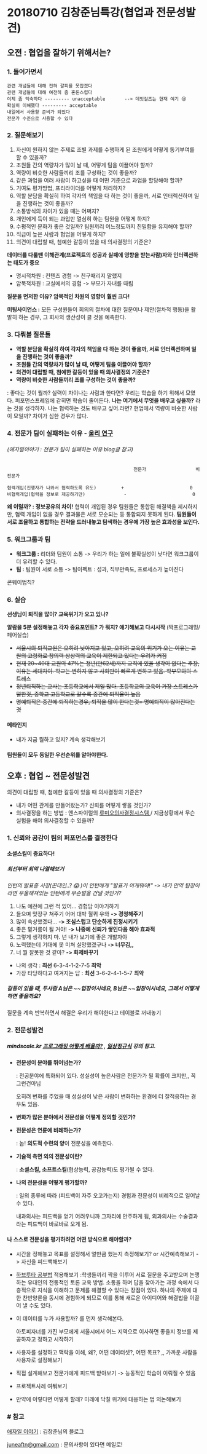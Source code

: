 # 20180710 김창준님특강(협업과 전문성발견)

## 오전 : 협업을 잘하기 위해서는?

### 1. 들어가면서

```
관련 개념들에 대해 전혀 갈피를 못잡겠다
관련 개념들에 대해 여전히 좀 혼돈스럽다
이제 좀 익숙하다 --------- unacceptable       --> 데잇걸즈는 현재 여기 😢
확실히 이해했다 --------- acceptable
내일에서 사용할 준비가 되었다
전문가 수준으로 사용할 수 있다
```



### 2. 질문해보기

1. 자신이 원하지 않는 주제로 조별 과제를 수행하게 된 조원에게 어떻게 동기부여를 할 수 있을까?
2. 조원들 간의 역량차가 많이 날 때, 어떻게 팀을 이끌어야 할까?
3. 역량이 비슷한 사람들끼리 조를 구성하는 것이 좋을까? 
4. 같은 과업을 여러 사람이 하고싶을 때 어떤 기준으로 과업을 할당해야 할까?
5. 기여도 평가방법, 프리라이더를 어떻게 처리하지?
6. 역할 분담을 확실히 하여 각자의 책임을 다 하는 것이 좋을까, 서로 인터렉션하며 일을 진행하는 것이 좋을까?
7. 소통방식의 차이가 있을 때는 어쩌지?
8. 개인에게 득이 되는 과업만 열심히 하는 팀원을 어떻게 하지?
9. 수평적인 문화가 좋은 것일까? 팀원끼리 어느정도까지 친밀함을 유지해야 할까?
10. 직급이 높은 사람과 협업을 어떻게 하지?
11. 의견이 대립할 때, 첨예한 갈등이 있을 때 의사결정의 기준은?

**데이터를 다룰땐 이해관계(프로젝트의 성공과 실패에 영향을 받는사람)자와 인터랙션하는 태도가 중요**

- 명시적차원 : 컨텐츠 경험   -> 친구때리지 말랬지
- 암묵적차원 : 교실에서의 경험  -> 부모가 자녀를 때림

**질문을 먼저한 이유? 암묵적인 차원의 영향이 훨씬 크다!**

**미팅사이언스 :** 모든 구성원들이 회의의 절차에 대한 질문이나 제안(절차적 행동)을 활발히 하는 경우, 그 회사의 생산성이 클 것을 예측한다.



### 3. 다뤄볼 질문들

- **역할 분담을 확실히 하여 각자의 책임을 다 하는 것이 좋을까, 서로 인터렉션하며 일을 진행하는 것이 좋을까?**
- **조원들 간의 역량차가 많이 날 때, 어떻게 팀을 이끌어야 할까?**
- **의견이 대립할 때, 첨예한 갈등이 있을 때 의사결정의 기준은?**
- **역량이 비슷한 사람들끼리 조를 구성하는 것이 좋을까?** 

: 좋다는 것이 뭘까? 실력이 차이나는 사람과 한다면? 우리는 학습을 하기 위해서 모였다. 퍼포먼스프레임에 갇히면 학습이 줄어든다. **나는 여기에서 무엇을 배우고 싶을까?** 라는 것을 생각하자. 나는 협력하는 것도 배우고 싶어.라면?  현업에서 역량이 비슷한 사람이 모일까? 차이가 심한 경우가 많다. 



### 4. 전문가 팀이 실패하는 이유 - [울리 연구](http://agile.egloos.com/m/5853121) 

###### (애자일이야기 : 전문가 팀이 실패하는 이유 blog글 참고)

```
                                              전문가                  비전문가
                                              
협력개입(진행자가 나와서 협력하도록 유도)         +                        0
비협력개입(협력을 정보로 제공하기만)              -                        0

```

**왜 이럴까? : 정보공유의 차이!** 협력이 개입된 경우 팀원들은 통합된 해결책을 제시하지만, 협력 개입이 없을 경우 결과물은 서로 모순되는 등 통합되지 못하게 된다. **팀원들이 서로 조율하고 통합하는 전략을 드러내놓고 탐색하는 경우에 가장 높은 효과성을 보인다.**



### 5. 워크그룹과 팀

- **워크그룹 :** 리더와 팀원이 소통 -> 우리가 하는 일에 불확실성이 낮다면 워크그룹이 더 유리할 수 있다.
- **팀 :** 팀원이 서로 소통 -> 팀이펙트 : 성과, 직무만족도, 프로세스가 높아진다

콘웨이법칙?



### 6. 실습

**선생님이 퇴직을 많이? 교육위기가 오고 있나?**

 **알람을 5분 설정해놓고 각자  중요포인트? 가 뭐지? 얘기해보고 다시시작** (짝프로그래밍/페어실습)

- ~~서울시의 퇴직교원은 오히려 낮아지고 있고, 오히려 교육의 위기가 오는 이유는 교원의 고령화로 창의력 상상력의 교육이 제한되고 있다는 우려가 커짐~~
- ~~현재 20~40대 교원의 47%는 정년(만62세)까지 교직에 있을 생각이 없다는 주장, 이유는 세대차이. 학교는 변하지 않고 사회만이 빠르게 변하고 있음.  학부모와의 스트레스~~
- ~~정년퇴직하는 교사는 초등학교에서 제일 많다. 초등학교의 교육이 가장 스트레스가 덜한것, 중학교 고등학교로 갈수록 중간에 퇴직율이 높음~~
- ~~명예퇴직은 중간에 퇴직하는경우, 퇴직을 많이 한다는것= 명예퇴직이 많아진다는 것~~

#### 메타인지

- 내가 지금 뭘하고 있지? 계속 생각해보기

#### 팀원들이 모두 동일한 우선순위를 알아야한다.



## 오후 : 협업 ~ 전문성발견

 의견이 대립할 때, 첨예한 갈등이 있을 때 의사결정의 기준은?

- 내가 어떤 관계를 만들어왔는가? 신뢰를 어떻게 쌓을 것인가?
- 의사결정을 하는 방법 : 앤스파이럴의 [루미오의사결정시스템 ](https://storyfunding.daum.net/episode/1944)/ 지금상황에서 무슨 실험을 해야 의사결정할 수 있을까?



### 1. 신뢰와 공감이 팀의 퍼포먼스를 결정한다

#### 소셜스킬이 중요하다!

##### 최선부터 최악 나열해보기 

*인턴의 발표중 사장(꼰대인..? :scream: )이 인턴에게 "발표가 이게뭐야!" -> 내가 만약 팀장이라면 우울해져있는 인턴에게 무슨말을 건낼 것인가?*

1. 나도 예전에 그런 적 있어... 경험담 이야기하기
2. 들으며 맞장구 쳐주기 어머 대박 헐퀴 우와 **-> 경청해주기**
3. 많이 속상했겠다...  **-> 조심스럽고 단순하게 진정시키기**
4. 좋은 밑거름이 될 거야! -**> 나중에 신뢰가 쌓인다음 해야 효과적**
5. 그렇게 생각하지 마. 넌 내가 보기에 좋은 개발자야
6. 노력했는데 기대에 못 미쳐 실망했겠구나 **-> 너무김,,** 
7. 너 뭘 잘못한 것 같아? **-> 화제바꾸기**

- 나의 생각 : **최선** 6-3-4-1-2-7-5 **최악**
- 가장 타당하다고 여겨지는 답 : **최선** 3-6-2-4-1-5-7 **최악**



##### 갈등이 있을 때, 두사람 A님은 ~~입장이시네요, B님은 ~~입장이시네요, 그래서 어떻게 하면 좋을까요?

질문을 계속 반복하면서 해결은 우리가 해야한다고 테이블로 꺼내놓기



### 2. 전문성발견

##### mindscale.kr [프로그래밍 어떻게 배울까?](https://mindscale.kr/course/how-to-learn-prg) , [일상정규식](https://mindscale.kr/course/regex) 강의 참고.

- **전문성이 분야를 뛰어넘는가?**

  : 전공분야에 특화되어 있다. 성실성이 높은사람은 전문가가 될 확률이 크지만,, 꼭 그런건아님 

  오히려 변화를 주었을 때 성실성이 낮은 사람이 변화하는 환경에 더 잘적응하는 경우도 있음.

- **변화가 많은 분야에서 전문성을 어떻게 정의할 것인가?**

- **전문성은 연륜에 비례하는가?** 

  : 놉!  **의도적 수련의 양**이 전문성을 예측한다.

- **기술적 측면 외의 전문성이란?**

  : **소셜스킬, 소프트스킬**(협상능력, 공감능력)도 평가될 수 있다.

- **나의 전문성을 어떻게 평가할까?**

  : 일의  종류에 따라 (피드백이 자주 오고가는지) 경험과 전문성이 비례적으로 일어날 수 있다. 

  내과의사는 피드백을 얻기 어려우니까 그자리에 안주하게 됨, 외과의사는 수술결과라는 피드백이 바로바로 오게 됨.



#### **나 스스로 전문성을 평가하려면 어떤 방식으로 해야할까?**

- 시간을 정해놓고 목표를 설정해서 얼만큼 했는지 측정해보기? or 시간예측해보기 -> 자신을 피드백해보기
- [하브루타 공부법](https://www.youtube.com/watch?v=4nk0_9Z3ebw) 적용해보기 :학생들끼리 짝을 이루어 서로 질문을 주고받으며 논쟁하는 유대인의 전통적인 토론 교육 방법.  소통을 하며 답을 찾아가는 과정 속에서 다층적으로 지식을 이해하고 문제를 해결할 수 있다는 장점이 있다. 하나의 주제에 대한 찬반양론을 동시에 경험하게 되므로 이를 통해 새로운 아이디어와 해결법을 이끌어 낼 수도 있다. 

- 이 데이터를 누가 사용할까? 를 먼저 생각해본다. 

  아토피자녀를 가진 부모에게 서울시에서 어느 지역으로 이사하면 좋을지 정보를 제공하자고 정하고 시작하기

- 사용자를 설정하고 맥락을 이해, 왜?, 어떤 데이터셋?, 어떤 목표? ,, 가까운 사람을 사용자로 설정해보기

- 직접 설계해보고 전문가에게 피드백 받아보기 -> 능동적인 학습이 이뤄질 수 있음

- 프로젝트사례 여쭤보기 

- 만약에 이렇다면 어떻게 할래? 미래에 닥칠 위기에 대응하는 법 의논해보기



### # 참고

[애자일 이야기](http://agile.egloos.com/m) : 김창준님의 블로그

juneaftn@gmail.com : 문의사항이 있다면 메일로!

